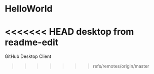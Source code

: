 # HelloWorld
<<<<<<< HEAD
desktop from readme-edit
=======
GitHub Desktop Client
>>>>>>> refs/remotes/origin/master
